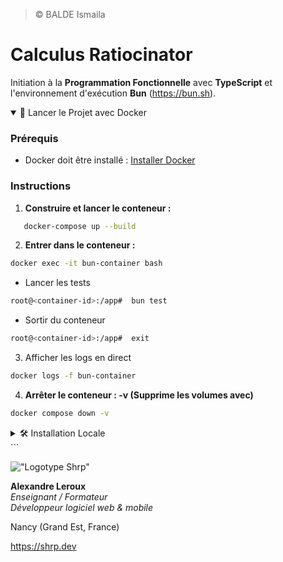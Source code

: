> ©️ BALDE Ismaila

# Calculus Ratiocinator

Initiation à la __Programmation Fonctionnelle__ avec __TypeScript__ et l'environnement d'exécution __Bun__ (<https://bun.sh>).

<!-- Onglet Docker -->
<details open>
<summary>🚀 Lancer le Projet avec Docker</summary>

### Prérequis
- Docker doit être installé : [Installer Docker](https://www.docker.com/products/docker-desktop/)

### Instructions
1. **Construire et lancer le conteneur :**
```bash
   docker-compose up --build
```
2. **Entrer dans le conteneur :**
```bash
docker exec -it bun-container bash
```
* Lancer les tests
```bash
root@<container-id>:/app#  bun test
```
* Sortir du conteneur
```bash
root@<container-id>:/app#  exit
```
3. Afficher les logs en direct
```bash
docker logs -f bun-container
```
4. **Arrêter le conteneur : -v (Supprime les volumes avec)**
```bash
docker compose down -v
```
</details>

<!-- Onglet Installation Locale --> <details> <summary>🛠️ Installation Locale</summary>


## Installation des dépendances

```sh
bun install
```

## Exécution

```sh
bun start
```

## Exécution avec hot reloading

```sh
bun dev
```

## Exécution des tests unitaires

```sh
bun test
```

--
</details> ```

!["Logotype Shrp"](https://sherpa.one/images/sherpa-logotype.png)

__Alexandre Leroux__  
_Enseignant / Formateur_  
_Développeur logiciel web & mobile_

Nancy (Grand Est, France)

<https://shrp.dev>

